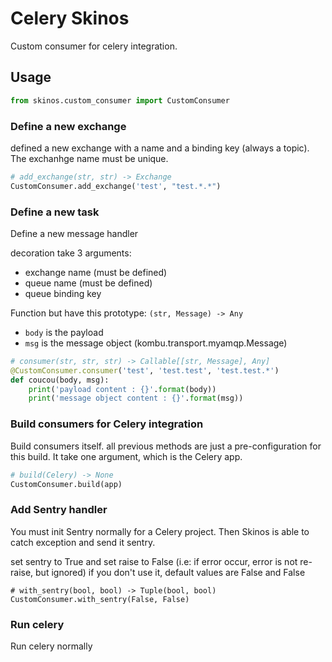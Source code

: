 # Celery Skinos

Custom consumer for celery integration.

## Usage

```PYTHON
from skinos.custom_consumer import CustomConsumer
```

### Define a new exchange

defined a new exchange with a name and a binding key (always a topic).
The exchanhge name must be unique.

```PYTHON
# add_exchange(str, str) -> Exchange
CustomConsumer.add_exchange('test', "test.*.*")
```


### Define a new task

Define a new message handler 

decoration take 3 arguments:

- exchange name (must be defined)
- queue name (must be defined)
- queue binding key


Function but have this prototype: `(str, Message) -> Any`
- `body` is the payload 
- `msg` is the message object (kombu.transport.myamqp.Message)


```PYTHON
# consumer(str, str, str) -> Callable[[str, Message], Any]
@CustomConsumer.consumer('test', 'test.test', 'test.test.*')
def coucou(body, msg):
    print('payload content : {}'.format(body))
    print('message object content : {}'.format(msg))
```

### Build consumers for Celery integration

Build consumers itself. all previous methods are just a pre-configuration for this build.
It take one argument, which is the Celery app.
```PYTHON
# build(Celery) -> None
CustomConsumer.build(app)
```

### Add Sentry handler

You must init Sentry normally for a Celery project.
Then Skinos is able to catch exception and send it sentry.

set sentry to True and set raise to False (i.e: if error occur, error is not re-raise, but ignored)
if you don't use it, default values are False and False

```
# with_sentry(bool, bool) -> Tuple(bool, bool)
CustomConsumer.with_sentry(False, False)
```

### Run celery

Run celery normally



